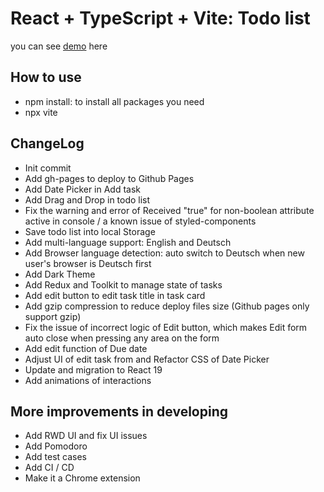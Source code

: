 # React + TypeScript + Vite: Todo list

you can see [demo](https://john-data-chen.github.io/to-do-list-app/) here

## How to use

- npm install: to install all packages you need
- npx vite

## ChangeLog

- Init commit
- Add gh-pages to deploy to Github Pages
- Add Date Picker in Add task
- Add Drag and Drop in todo list
- Fix the warning and error of Received "true" for non-boolean attribute active in console / a known issue of styled-components
- Save todo list into local Storage
- Add multi-language support: English and Deutsch
- Add Browser language detection: auto switch to Deutsch when new user's browser is Deutsch first
- Add Dark Theme
- Add Redux and Toolkit to manage state of tasks
- Add edit button to edit task title in task card
- Add gzip compression to reduce deploy files size (Github pages only support gzip)
- Fix the issue of incorrect logic of Edit button, which makes Edit form auto close when pressing any area on the form
- Add edit function of Due date
- Adjust UI of edit task from and Refactor CSS of Date Picker
- Update and migration to React 19
- Add animations of interactions

## More improvements in developing

- Add RWD UI and fix UI issues
- Add Pomodoro
- Add test cases
- Add CI / CD
- Make it a Chrome extension
